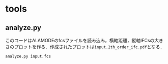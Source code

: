 # tools



## analyze.py

このコードはALAMODEのfcsファイルを読み込み，横軸距離，縦軸IFCsの大きさのプロットを作る．作成されたプロットは`input.2th_order_ifc.pdf`となる．

```bash
analyze.py input.fcs
```





